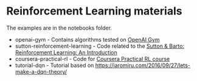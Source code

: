 # Reinforcement Learning materials

The examples are in the notebooks folder.

  * openai-gym - Contains algorithms tested on [OpenAI Gym](https://gym.openai.com/)
  * sutton-reinforcement-learning - Code related to the [Sutton & Barto: Reinforcement Learning: An Introduction](http://incompleteideas.net/book/the-book-2nd.html)
  * coursera-practical-rl - Code for [Coursera Practical RL course](https://www.coursera.org/learn/practical-rl)
  * tutorial-dqn - Tutorial based on https://jaromiru.com/2016/09/27/lets-make-a-dqn-theory/
  

